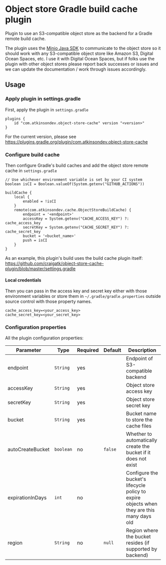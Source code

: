 # Object store Gradle build cache plugin

Plugin to use an S3-compatible object store as the backend for a Gradle remote build cache.

The plugin uses the [Minio Java SDK](https://github.com/minio/minio-java) to communicate to the object store so it should work with
any S3-compatible object store like Amazon S3, Digital Ocean Spaces, etc. I use it with Digital Ocean Spaces,
but if folks use the plugin with other object stores please report back successes or issues and we can
update the documentation / work through issues accordingly.

## Usage

### Apply plugin in settings.gradle

First, apply the plugin in `settings.gradle`

```
plugins {
    id "com.atkinsondev.object-store-cache" version "<version>"
}
```

For the current version, please see https://plugins.gradle.org/plugin/com.atkinsondev.object-store-cache

### Configure build cache

Then configure Gradle's build caches and add the object store remote cache in `settings.gradle`

```
// Use whichever environment variable is set by your CI system
boolean isCI = Boolean.valueOf(System.getenv("GITHUB_ACTIONS"))

buildCache {
    local {
        enabled = !isCI
    }
    remote(com.atkinsondev.cache.ObjectStoreBuildCache) {
        endpoint = '<endpoint>'
        accessKey = System.getenv("CACHE_ACCESS_KEY") ?: cache_access_key
        secretKey = System.getenv("CACHE_SECRET_KEY") ?: cache_secret_key
        bucket = '<bucket_name>'
        push = isCI
    }
}
```

As an example, this plugin's build uses the build cache plugin itself: https://github.com/craigatk/object-store-cache-plugin/blob/master/settings.gradle

#### Local credentials

Then you can pass in the access key and secret key either with those environment variables
or store them in `~/.gradle/gradle.properties` outside source control with those property names.

```
cache_access_key=<your_access_key>
cache_secret_key=<your_secret_key>
```

### Configuration properties

All the plugin configuration properties:

| Parameter               | Type      | Required | Default | Description                                |
| ----------------------- | --------- | -------- | ------- | ------------------------------------------ |
| endpoint                | `String`  | yes      |         | Endpoint of S3-compatible backend |  
| accessKey               | `String`  | yes      |         | Object store access key |
| secretKey               | `String`  | yes      |         | Object store secret key |
| bucket                  | `String`  | yes      |         | Bucket name to store the cache files |
| autoCreateBucket        | `boolean` | no       | `false` | Whether to automatically create the bucket if it does not exist |
| expirationInDays        | `int`     | no       |         | Configure the bucket's lifecycle policy to expire objects when they are this many days old |
| region                  | `String`  | no       | `null`  | Region where the bucket resides (if supported by backend) |          
